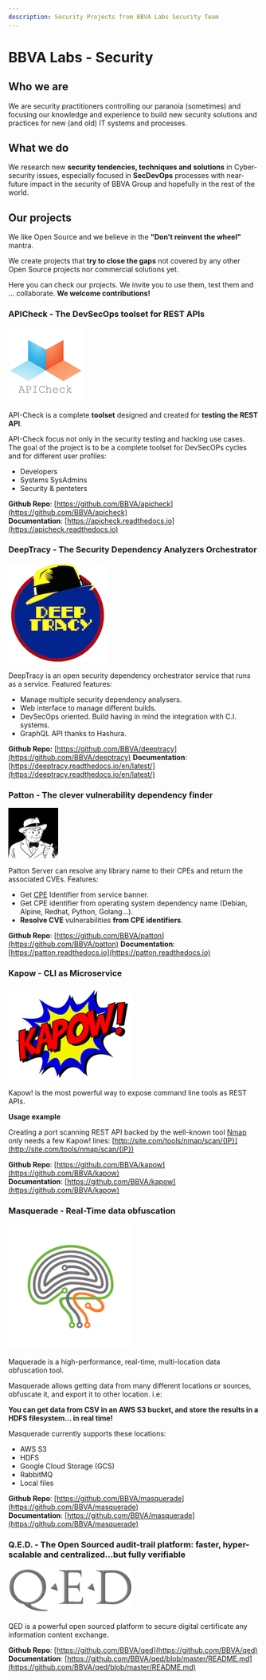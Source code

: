 ```yaml
---
description: Security Projects from BBVA Labs Security Team
---
```


# BBVA Labs - Security

## Who we are

We are security practitioners controlling our paranoia (sometimes) and focusing our knowledge and experience to build new security solutions and practices for new (and old) IT systems and processes.

## What we do

We research new **security tendencies, techniques and solutions** in Cyber-security issues, especially focused in **SecDevOps** processes with near-future impact in the security of BBVA Group and hopefully in the rest of the world.

## Our projects

We like Open Source and we believe in the **"Don't reinvent the wheel"** mantra.

We create projects that **try to close the gaps** not covered by any other Open Source projects nor commercial solutions yet.

Here you can check our projects. We invite you to use them, test them and ... collaborate. **We welcome contributions!**

### APICheck - The DevSecOps toolset for REST APIs

![](.gitbook/assets/apicheck-logo.png)

API-Check is a complete **toolset** designed and created for **testing the REST API**.

API-Check focus not only in the security testing and hacking use cases. The goal of the project is to be a complete toolset for DevSecOPs cycles and for different user profiles:

* Developers
* Systems SysAdmins
* Security & penteters

**Github Repo**: [https://github.com/BBVA/apicheck](https://github.com/BBVA/apicheck)  
**Documentation**: [https://apicheck.readthedocs.io](https://apicheck.readthedocs.io)

### DeepTracy - The Security Dependency Analyzers Orchestrator

![](.gitbook/assets/deeptracy-logo-small.png)

DeepTracy is an open security dependency orchestrator service that runs as a service. Featured features:

* Manage multiple security dependency analysers.
* Web interface to manage different builds.
* DevSecOps oriented. Build having in mind the integration with C.I. systems.
* GraphQL API thanks to Hashura.

**Github Repo:** [https://github.com/BBVA/deeptracy](https://github.com/BBVA/deeptracy)
**Documentation**: [https://deeptracy.readthedocs.io/en/latest/](https://deeptracy.readthedocs.io/en/latest/)

### Patton - The clever vulnerability dependency finder

![](.gitbook/assets/patton-logo.png)

Patton Server can resolve any library name to their CPEs and return the associated CVEs. Features:

* Get [CPE](https://nvd.nist.gov/products/cpe) Identifier from service banner.
* Get CPE identifier from operating system dependency name \(Debian, Alpine, Redhat, Python, Golang...\).
* **Resolve CVE** vulnerabilities **from CPE identifiers**.

**Github Repo**: [https://github.com/BBVA/patton](https://github.com/BBVA/patton)
**Documentation**: [https://patton.readthedocs.io](https://patton.readthedocs.io)

### Kapow - CLI as Microservice

![](.gitbook/assets/kapow.png)

Kapow! is the most powerful way to expose command line tools as REST APIs.

**Usage example**

Creating a port scanning REST API backed by the well-known tool [Nmap](https://nmap.org) only needs a few Kapow! lines: [http://site.com/tools/nmap/scan/{IP}](http://site.com/tools/nmap/scan/{IP})

**Github Repo**: [https://github.com/BBVA/kapow](https://github.com/BBVA/kapow)   
**Documentation**: [https://github.com/BBVA/kapow](https://github.com/BBVA/kapow)

### Masquerade - Real-Time data obfuscation

![](.gitbook/assets/masquerade-logo-small.png)

Maquerade is a high-performance, real-time, multi-location data obfuscation tool.

Masquerade allows getting data from many different locations or sources, obfuscate it, and export it to other location. i.e:

**You can get data from CSV in an AWS S3 bucket, and store the results in a HDFS filesystem... in real time!**

Masquerade currently supports these locations:

* AWS S3
* HDFS
* Google Cloud Storage \(GCS\)
* RabbitMQ
* Local files

**Github Repo**: [https://github.com/BBVA/masquerade](https://github.com/BBVA/masquerade)   
**Documentation**: [https://github.com/BBVA/masquerade](https://github.com/BBVA/masquerade)

### Q.E.D. - The Open Sourced audit-trail platform: faster, hyper-scalable and centralized...but fully verifiable

![](.gitbook/assets/qed_logo.png)

QED is a powerful open sourced platform to secure digital certificate any information content exchange.

**Github Repo**: [https://github.com/BBVA/qed](https://github.com/BBVA/qed)   
**Documentation**: [https://github.com/BBVA/qed/blob/master/README.md](https://github.com/BBVA/qed/blob/master/README.md)

